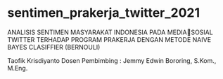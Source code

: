 # sentimen_prakerja_twitter_2021

ANALISIS SENTIMEN MASYARAKAT INDONESIA PADA MEDIASOSIAL TWITTER TERHADAP PROGRAM PRAKERJA DENGAN METODE NAIVE BAYES CLASIFFIER (BERNOULI)

Taofik Krisdiyanto
Dosen Pembimbing : Jemmy Edwin Bororing, S.Kom., M.Eng.
